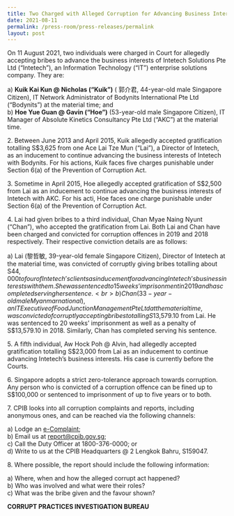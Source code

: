 ```yaml
---
title: Two Charged with Alleged Corruption for Advancing Business Interests
date: 2021-08-11
permalink: /press-room/press-releases/permalink
layout: post
---
```

On 11 August 2021, two individuals were charged in Court for allegedly accepting bribes to advance the business interests of Intetech Solutions Pte Ltd (“Intetech”), an Information Technology (“IT”) enterprise solutions company. They are: 

a)    **Kuik Kai Kun @ Nicholas (“Kuik”)** ( 郭介君, 44-year-old male Singapore Citizen), IT Network Administrator of Bodynits International Pte Ltd (“Bodynits”) at the material time; and <br>
b)    **Hoe Yue Guan @ Gavin (“Hoe”)** (53-year-old male Singapore Citizen), IT Manager of Absolute Kinetics Consultancy Pte Ltd (“AKC”) at the material time.

	
2\.         Between June 2013 and April 2015, Kuik allegedly accepted gratification totalling S$3,625 from one Ace Lai Tze Mun (“Lai”), a Director of Intetech, as an inducement to continue advancing the business interests of Intetech with Bodynits. For his actions, Kuik faces five charges punishable under Section 6(a) of the Prevention of Corruption Act.

3\.         Sometime in April 2015, Hoe allegedly accepted gratification of S$2,500 from Lai as an inducement to continue advancing the business interests of Intetech with AKC. For his acti, Hoe faces one charge punishable under Section 6(a) of the Prevention of Corruption Act.

4\.         Lai had given bribes to a third individual, Chan Myae Naing Nyunt (“Chan”), who accepted the gratification from Lai. Both Lai and Chan have been charged and convicted for corruption offences in 2019 and 2018 respectively. Their respective conviction details are as follows: 

a)    Lai (黎哲敏, 39-year-old female Singapore Citizen), Director of Intetech at the material time, was convicted of corruptly giving bribes totalling about S$44,000 to four of Intetech’s clients as inducement for advancing Intetech’s business interests with them. She was sentenced to 15 weeks’ imprisonment in 2019 and has completed serving her sentence. <br>
b)    Chan (33-year-old male Myanmar national), an IT Executive of Food Junction Management Pte Ltd at the material time, was convicted of corruptly accepting bribes totalling S$13,579.10 from Lai. He was sentenced to 20 weeks’ imprisonment as well as a penalty of S$13,579.10 in 2018. Similarly, Chan has completed serving his sentence.

5\.         A fifth individual, Aw Hock Poh @ Alvin, had allegedly accepted gratification totalling S$23,000 from Lai as an inducement to continue advancing Intetech’s business interests. His case is currently before the Courts.   

6\.         Singapore adopts a strict zero-tolerance approach towards corruption. Any person who is convicted of a corruption offence can be fined up to S$100,000 or sentenced to imprisonment of up to five years or to both.   

7\.         CPIB looks into all corruption complaints and reports, including anonymous ones, and can be reached via the following channels:

a) Lodge an [e-Complaint](/e-services/e-complaint-for-corrupt-conduct);<br>
b) Email us at <a href="mailto:report@cpib.gov.sg" class="spamspan">report@cpib.gov.sg</a>;<br>
c) Call the Duty Officer at 1800-376-0000; or<br>
d) Write to us at the CPIB Headquarters @ 2 Lengkok Bahru, S159047.

8\.        Where possible, the report should include the following information:

a) Where, when and how the alleged corrupt act happened?<br>
b) Who was involved and what were their roles?<br>
c) What was the bribe given and the favour shown?

**CORRUPT PRACTICES INVESTIGATION BUREAU**